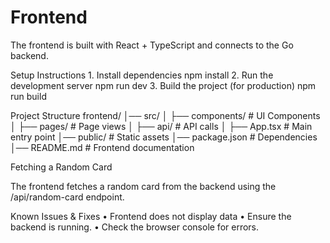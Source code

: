 # Frontend
The frontend is built with React + TypeScript and connects to the Go backend.

Setup Instructions
	1.	Install dependencies
        npm install
    2.	Run the development server
        npm run dev
    3.	Build the project (for production)
        npm run build

Project Structure
frontend/
│── src/
│   ├── components/    # UI Components
│   ├── pages/         # Page views
│   ├── api/           # API calls
│   ├── App.tsx        # Main entry point
│── public/            # Static assets
│── package.json       # Dependencies
│── README.md          # Frontend documentation

Fetching a Random Card

The frontend fetches a random card from the backend using the /api/random-card endpoint.

Known Issues & Fixes
	•	Frontend does not display data
        •	Ensure the backend is running.
        •	Check the browser console for errors.